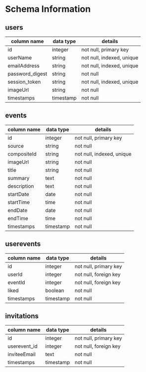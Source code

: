 # Schema Information

## users
column name     | data type | details
----------------|-----------|-----------------------
id              | integer   | not null, primary key
userName        | string    | not null, indexed, unique
emailAddress    | string    | not null, indexed, unique
password_digest | string    | not null
session_token   | string    | not null, indexed, unique
imageUrl        | string    | not null
timestamps      | timestamp | not null

## events
column name     | data type | details
----------------|-----------|-----------------------
id              | integer   | not null, primary key
source          | string    | not null
compositeId     | string    | not null, indexed, unique
imageUrl        | string    | not null
title           | string    | not null
summary         | text      | not null
description     | text      | not null
startDate       | date      | not null
startTime       | time      | not null
endDate         | date      | not null
endTime         | time      | not null
timestamps      | timestamp | not null

## userevents
column name     | data type | details
----------------|-----------|-----------------------
id              | integer   | not null, primary key
userId          | integer   | not null, foreign key
eventId         | integer   | not null, foreign key
liked           | boolean   | not null
timestamps      | timestamp | not null

## invitations
column name     | data type | details
----------------|-----------|-----------------------
id              | integer   | not null, primary key
userevent_id    | integer   | not null, foreign key
inviteeEmail    | text      | not null
timestamps      | timestamp | not null
